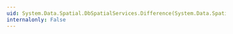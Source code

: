 ```yaml
---
uid: System.Data.Spatial.DbSpatialServices.Difference(System.Data.Spatial.DbGeography,System.Data.Spatial.DbGeography)
internalonly: False
---
```

